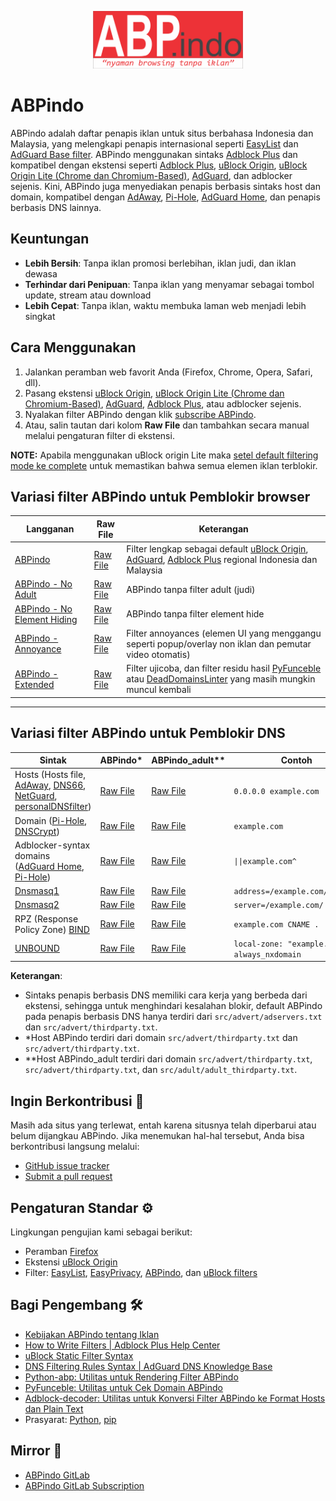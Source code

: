 <p align="center"><img src="https://github.com/ABPindo/indonesianadblockrules/raw/master/src/ABPindo%202.png" width="240"></p>

# ABPindo

ABPindo adalah daftar penapis iklan untuk situs berbahasa Indonesia dan Malaysia, yang melengkapi penapis internasional seperti [EasyList](https://subscribe.adblockplus.org/?location=https://easylist.to/easylist/easylist.txt&title=Easylist) dan [AdGuard Base filter](https://raw.githubusercontent.com/AdguardTeam/FiltersRegistry/master/filters/filter_2_Base/filter.txt). ABPindo menggunakan sintaks [Adblock Plus](https://help.eyeo.com/en/adblockplus/how-to-write-filters) dan kompatibel dengan ekstensi seperti [Adblock Plus](https://adblockplus.org/), [uBlock Origin](https://github.com/gorhill/uBlock#installation), [uBlock Origin Lite (Chrome dan Chromium-Based)](https://chromewebstore.google.com/detail/ublock-origin-lite/ddkjiahejlhfcafbddmgiahcphecmpfh), [AdGuard](https://adguard.com/en/adguard-browser-extension/overview.html), dan adblocker sejenis. Kini, ABPindo juga menyediakan penapis berbasis sintaks host dan domain, kompatibel dengan [AdAway](https://github.com/AdAway/AdAway), [Pi-Hole](https://github.com/pi-hole/pi-hole), [AdGuard Home](https://github.com/AdguardTeam/AdGuardHome), dan penapis berbasis DNS lainnya.

## Keuntungan
- **Lebih Bersih**: Tanpa iklan promosi berlebihan, iklan judi, dan iklan dewasa
- **Terhindar dari Penipuan**: Tanpa iklan yang menyamar sebagai tombol update, stream atau download
- **Lebih Cepat**: Tanpa iklan, waktu membuka laman web menjadi lebih singkat

## Cara Menggunakan
1. Jalankan peramban web favorit Anda (Firefox, Chrome, Opera, Safari, dll).
2. Pasang ekstensi [uBlock Origin](https://github.com/gorhill/uBlock#installation), [uBlock Origin Lite (Chrome dan Chromium-Based)](https://chromewebstore.google.com/detail/ublock-origin-lite/ddkjiahejlhfcafbddmgiahcphecmpfh), [AdGuard](https://adguard.com/en/adguard-browser-extension/overview.html), [Adblock Plus](https://adblockplus.org/en/), atau adblocker sejenis.
3. Nyalakan filter ABPindo dengan klik [subscribe ABPindo](https://subscribe.adblockplus.org/?location=https://raw.githubusercontent.com/ABPindo/indonesianadblockrules/master/subscriptions/abpindo.txt&title=ABPindo).
4. Atau, salin tautan dari kolom **Raw File** dan tambahkan secara manual melalui pengaturan filter di ekstensi.

**NOTE:** Apabila menggunakan uBlock origin Lite maka [setel default filtering mode ke complete](https://raw.githubusercontent.com/ABPindo/indonesianadblockrules/refs/heads/master/docs/455486093-4bc27a5b-6dcb-406d-b46e-13092ece89c8.png) untuk memastikan bahwa semua elemen iklan terblokir.

## Variasi filter ABPindo untuk Pemblokir browser
| Langganan|Raw File |Keterangan|
| ------------- | ----------------| -------------|
| [ABPindo](https://subscribe.adblockplus.org/?location=https://raw.githubusercontent.com/ABPindo/indonesianadblockrules/master/subscriptions/abpindo.txt&title=ABPindo)|[Raw File](https://raw.githubusercontent.com/ABPindo/indonesianadblockrules/master/subscriptions/abpindo.txt)|Filter lengkap sebagai default [uBlock Origin](https://github.com/gorhill/uBlock#installation), [AdGuard](https://adguard.com/en/adguard-browser-extension/overview.html), [Adblock Plus](https://adblockplus.org/en/) regional Indonesia dan Malaysia|
| [ABPindo - No Adult](https://subscribe.adblockplus.org/?location=https://raw.githubusercontent.com/ABPindo/indonesianadblockrules/master/subscriptions/abpindo_noadult.txt&title=ABPindo_noadult)|[Raw File](https://raw.githubusercontent.com/ABPindo/indonesianadblockrules/master/subscriptions/abpindo_noadult.txt)|ABPindo tanpa filter adult (judi) |
| [ABPindo - No Element Hiding](https://subscribe.adblockplus.org/?location=https://raw.githubusercontent.com/ABPindo/indonesianadblockrules/master/subscriptions/abpindo_noelemhide.txt&title=ABPindo_noelementhide)|[Raw File](https://raw.githubusercontent.com/ABPindo/indonesianadblockrules/master/subscriptions/abpindo_noelemhide.txt)|ABPindo tanpa filter element hide|
| [ABPindo - Annoyance](https://subscribe.adblockplus.org/?location=https://raw.githubusercontent.com/ABPindo/indonesianadblockrules/master/subscriptions/abpindo_annoyances.txt&title=ABPindo_annoyance)|[Raw File](https://raw.githubusercontent.com/ABPindo/indonesianadblockrules/master/subscriptions/abpindo_annoyances.txt)|Filter annoyances (elemen UI yang menggangu seperti popup/overlay non iklan dan pemutar video otomatis) |
| [ABPindo - Extended](https://subscribe.adblockplus.org/?location=https://raw.githubusercontent.com/ABPindo/indonesianadblockrules/master/subscriptions/abpindo_extended.txt&title=ABPindo_extended)|[Raw File](https://raw.githubusercontent.com/ABPindo/indonesianadblockrules/master/subscriptions/abpindo_extended.txt)|Filter ujicoba, dan filter residu hasil [PyFunceble](https://github.com/funilrys/PyFunceble) atau [DeadDomainsLinter](https://github.com/AdguardTeam/DeadDomainsLinter) yang masih mungkin muncul kembali |
---

## Variasi filter ABPindo untuk Pemblokir DNS
|Sintak|ABPindo*|ABPindo_adult**|Contoh|
| ------------- |-------------|-------------|-------------|
|Hosts (Hosts file, [AdAway](https://github.com/AdAway/AdAway), [DNS66](https://f-droid.org/id/packages/org.jak_linux.dns66/), [NetGuard](https://netguard.me/), [personalDNSfilter](https://play.google.com/store/apps/details?id=dnsfilter.android&hl=id))|[Raw File](https://raw.githubusercontent.com/ABPindo/indonesianadblockrules/master/subscriptions/hosts.txt)|[Raw File](https://raw.githubusercontent.com/ABPindo/indonesianadblockrules/master/subscriptions/hosts_adult.txt)|`0.0.0.0 example.com`|
|Domain ([Pi-Hole](https://github.com/pi-hole/pi-hole), [DNSCrypt](https://dnscrypt.info/)) |[Raw File](https://raw.githubusercontent.com/ABPindo/indonesianadblockrules/master/subscriptions/domain.txt)|[Raw File](https://raw.githubusercontent.com/ABPindo/indonesianadblockrules/master/subscriptions/domain_adult.txt)|`example.com`|
|Adblocker-syntax domains ([AdGuard Home](https://github.com/AdguardTeam/AdGuardHome), [Pi-Hole](https://github.com/pi-hole/pi-hole)) |[Raw File](https://raw.githubusercontent.com/ABPindo/indonesianadblockrules/master/subscriptions/aghome.txt)|[Raw File](https://raw.githubusercontent.com/ABPindo/indonesianadblockrules/master/subscriptions/aghome_adult.txt)|`\|\|example.com^`|
|[Dnsmasq1](https://thekelleys.org.uk/gitweb/?p=dnsmasq.git)|[Raw File](https://raw.githubusercontent.com/ABPindo/indonesianadblockrules/master/subscriptions/dnsmasq.txt)|[Raw File](https://raw.githubusercontent.com/ABPindo/indonesianadblockrules/master/subscriptions/dnsmasq_adult.txt)|`address=/example.com/0.0.0.0`|
|[Dnsmasq2](https://thekelleys.org.uk/gitweb/?p=dnsmasq.git)|[Raw File](https://raw.githubusercontent.com/ABPindo/indonesianadblockrules/master/subscriptions/dnsmasq_server.txt)|[Raw File](https://raw.githubusercontent.com/ABPindo/indonesianadblockrules/master/subscriptions/dnsmasq_adult_server.txt)|`server=/example.com/`|
|RPZ (Response Policy Zone) [BIND](https://gitlab.isc.org/isc-projects/bind9.git)|[Raw File](https://raw.githubusercontent.com/ABPindo/indonesianadblockrules/master/subscriptions/rpz.txt)|[Raw File](https://raw.githubusercontent.com/ABPindo/indonesianadblockrules/master/subscriptions/rpz_adult.txt)|`example.com CNAME .`|
|[UNBOUND](https://github.com/NLnetLabs/unbound)|[Raw File](https://raw.githubusercontent.com/ABPindo/indonesianadblockrules/master/subscriptions/unbound.txt)|[Raw File](https://raw.githubusercontent.com/ABPindo/indonesianadblockrules/master/subscriptions/unbound_adult.txt)|`local-zone: "example.com" always_nxdomain`|

**Keterangan**:
- Sintaks penapis berbasis DNS memiliki cara kerja yang berbeda dari ekstensi, sehingga untuk menghindari kesalahan blokir, default ABPindo pada penapis berbasis DNS hanya terdiri dari `src/advert/adservers.txt` dan `src/advert/thirdparty.txt`.
- *Host ABPindo terdiri dari domain `src/advert/thirdparty.txt` dan `src/advert/thirdparty.txt`.
- **Host ABPindo_adult terdiri dari domain `src/advert/thirdparty.txt`, `src/advert/thirdparty.txt`, dan `src/adult/adult_thirdparty.txt`.

## Ingin Berkontribusi 🤝
Masih ada situs yang terlewat, entah karena situsnya telah diperbarui atau belum dijangkau ABPindo. Jika menemukan hal-hal tersebut, Anda bisa berkontribusi langsung melalui:
- [GitHub issue tracker](https://github.com/ABPindo/indonesianadblockrules/issues)
- [Submit a pull request](https://github.com/ABPindo/indonesianadblockrules/pulls)

## Pengaturan Standar ⚙️
Lingkungan pengujian kami sebagai berikut:
- Peramban [Firefox](https://www.mozilla.org/id/firefox/)
- Ekstensi [uBlock Origin](https://github.com/gorhill/uBlock#installation)
- Filter: [EasyList](https://subscribe.adblockplus.org/?location=https://easylist.to/easylist/easylist.txt&title=Easylist), [EasyPrivacy](https://subscribe.adblockplus.org/?location=https://easylist.to/easylist/easyprivacy.txt&title=EasyPrivacy), [ABPindo](https://subscribe.adblockplus.org/?location=https://raw.githubusercontent.com/ABPindo/indonesianadblockrules/master/subscriptions/abpindo.txt&title=ABPindo), dan [uBlock filters](https://subscribe.adblockplus.org/?location=https://raw.githubusercontent.com/uBlockOrigin/uAssets/master/filters/filters.txt&title=uBlock%20filters)

## Bagi Pengembang 🛠️
- [Kebijakan ABPindo tentang Iklan](https://easylist.to/pages/policy.html)
- [How to Write Filters | Adblock Plus Help Center](https://help.eyeo.com/en/adblockplus/how-to-write-filters)
- [uBlock Static Filter Syntax](https://github.com/gorhill/uBlock/wiki/Static-filter-syntax)
- [DNS Filtering Rules Syntax | AdGuard DNS Knowledge Base](https://adguard-dns.io/kb/general/dns-filtering-syntax/)
- [Python-abp: Utilitas untuk Rendering Filter ABPindo](https://github.com/adblockplus/python-abp)
- [PyFunceble: Utilitas untuk Cek Domain ABPindo](https://github.com/funilrys/PyFunceble)
- [Adblock-decoder: Utilitas untuk Konversi Filter ABPindo ke Format Hosts dan Plain Text](https://github.com/PyFunceble/adblock-decoder)
- Prasyarat: [Python](https://www.python.org/downloads/), [pip](https://pypi.org/project/pip/)

## Mirror 🔗
- [ABPindo GitLab](https://gitlab.com/ABPindo)
- [ABPindo GitLab Subscription](https://subscribe.adblockplus.org/?location=https://gitlab.com/ABPindo/indonesianadblockrules/raw/master/subscriptions/abpindo.txt&title=ABPindo)

